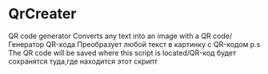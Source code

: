 # QrCreater
QR code generator Converts any text into an image with a QR code/Генератор QR-кода Преобразует любой текст в картинку с QR-кодом
p.s The QR code will be saved where this script is located/QR-код будет сохранятся туда,где находится этот скрипт
